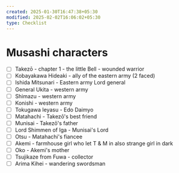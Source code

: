 ```yaml
---
created: 2025-01-30T16:47:38+05:30
modified: 2025-02-02T16:06:02+05:30
type: Checklist
---
```


# Musashi characters

- [ ] Takezō - chapter 1 - the little Bell - wounded warrior 
- [ ] Kobayakawa Hideaki - ally of the eastern army (2 faced)
- [ ] Ishida Mitsunari - Eastern army Lord general 
- [ ] General Ukita - western army
- [ ] Shimazu - western army
- [ ] Konishi - western army
- [ ] Tokugawa Ieyasu - Edo Daimyo
- [ ] Matahachi - Takezō's best friend
- [ ] Munisai - Takezō's father
- [ ] Lord Shimmen of Iga - Munisai's Lord
- [ ] Otsu - Matahachi's fiancee
- [ ] Akemi - farmhouse girl who let T & M in also strange girl in dark
- [ ] Oko - Akemi's mother
- [ ] Tsujikaze from Fuwa - collector
- [ ] Arima Kihei - wandering swordsman
